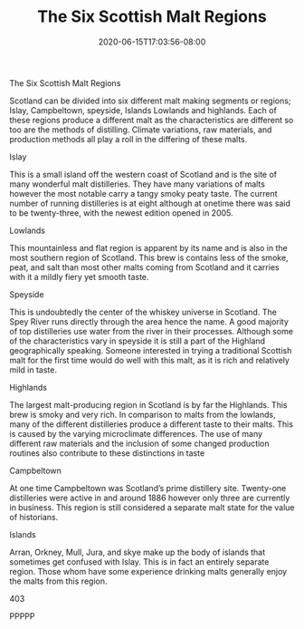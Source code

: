﻿---
title: "The Six Scottish Malt Regions"
date: 2020-06-15T17:03:56-08:00
description: "Scotch Tips for Web Success"
featured_image: "/images/Scotch.jpg"
tags: ["Scotch"]
---

The Six Scottish Malt Regions

Scotland can be divided into six different malt making segments or regions; Islay, Campbeltown, speyside, Islands Lowlands and highlands. Each of these regions produce a different malt as the characteristics are different so too are the methods of distilling. Climate variations, raw materials, and production methods all play a roll in the differing of these malts.

Islay

This is a small island off the western coast of Scotland and is the site of many wonderful malt distilleries. They have many variations of malts however the most notable carry a tangy smoky peaty taste. The current number of running distilleries is at eight although at onetime there was said to be twenty-three, with the newest edition opened in 2005.

Lowlands

This mountainless and flat region is apparent by its name and is also in the most southern region of Scotland. This brew is contains less of the smoke, peat, and salt than most other malts coming from Scotland and it carries with it a mildly fiery yet smooth taste.

Speyside

This is undoubtedly the center of the whiskey universe in Scotland.  The Spey River runs directly through the area hence the name. A good majority of top distilleries use water from the river in their processes. Although some of the characteristics vary in speyside it is still a part of the Highland geographically speaking. Someone interested in trying a traditional Scottish malt for the first time would do well with this malt, as it is rich and relatively mild in taste.

Highlands

The largest malt-producing region in Scotland is by far the Highlands. This brew is smoky and very rich. In comparison to malts from the lowlands, many of the different distilleries produce a different taste to their malts. This is caused by the varying microclimate differences.  The use of many different raw materials and the inclusion of some changed production routines also contribute to these distinctions in taste

Campbeltown

At one time Campbeltown was Scotland’s prime distillery site. Twenty-one distilleries were active in and around 1886 however only three are currently in business. This region is still considered a separate malt state for the value of historians.

Islands

Arran, Orkney, Mull, Jura, and skye make up the body of islands that sometimes get confused with Islay. This is in fact an entirely separate region. Those whom have some experience drinking malts generally enjoy the malts from this region.

403

PPPPP


